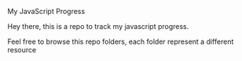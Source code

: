 My JavaScript Progress

Hey there, this is a repo to track my javascript progress. 

Feel free to browse this repo folders, each folder represent a different resource
